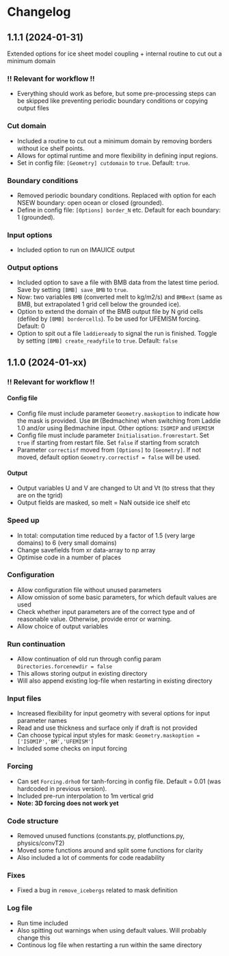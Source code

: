 # Changelog

## 1.1.1 (2024-01-31)

Extended options for ice sheet model coupling + internal routine to cut out a minimum domain

### **!! Relevant for workflow !!**

- Everything should work as before, but some pre-processing steps can be skipped like preventing periodic boundary conditions or copying output files

### Cut domain

- Included a routine to cut out a minimum domain by removing borders without ice shelf points.
- Allows for optimal runtime and more flexibility in defining input regions.
- Set in config file: `[Geometry] cutdomain` to `true`. Default: `true`.

### Boundary conditions

- Removed periodic boundary conditions. Replaced with option for each NSEW boundary: open ocean or closed (grounded).
- Define in config file: `[Options] border_N` etc. Default for each boundary: 1 (grounded).

### Input options

- Included option to run on IMAUICE output

### Output options

- Included option to save a file with BMB data from the latest time period. Save by setting `[BMB] save_BMB` to `true`.
- Now: two variables `BMB` (converted melt to kg/m2/s) and `BMBext` (same as BMB, but extrapolated 1 grid cell below the grounded ice).
- Option to extend the domain of the BMB output file by N grid cells (defiled by `[BMB] bordercells`). To be used for UFEMISM forcing. Default: 0
- Option to spit out a file `laddieready` to signal the run is finished. Toggle by setting `[BMB] create_readyfile` to `true`. Default: `false`

## 1.1.0 (2024-01-xx)

### **!! Relevant for workflow !!**

#### Config file

- Config file must include parameter `Geometry.maskoption` to indicate how the mask is provided. Use `BM` (Bedmachine) when switching from Laddie 1.0 and/or using Bedmachine input. Other options: `ISOMIP` and `UFEMISM`
- Config file must include parameter `Initialisation.fromrestart`. Set `true` if starting from restart file. Set `false` if starting from scratch
- Parameter `correctisf` moved from `[Options]` to `[Geometry]`. If not moved, default option `Geometry.correctisf = false` will be used.

#### Output

- Output variables U and V are changed to Ut and Vt (to stress that they are on the tgrid)
- Output fields are masked, so melt = NaN outside ice shelf etc

### Speed up

- In total: computation time reduced by a factor of 1.5 (very large domains) to 6 (very small domains)
- Change savefields from xr data-array to np array
- Optimise code in a number of places

### Configuration

- Allow configuration file without unused parameters
- Allow omission of some basic parameters, for which default values are used
- Check whether input parameters are of the correct type and of reasonable value. Otherwise, provide error or warning.
- Allow choice of output variables

### Run continuation

- Allow continuation of old run through config param `Directories.forcenewdir = false`
- This allows storing output in existing directory
- Will also append existing log-file when restarting in existing directory

### Input files

- Increased flexibility for input geometry with several options for input parameter names
- Read and use thickness and surface only if draft is not provided
- Can choose typical input styles for mask: `Geometry.maskoption = ['ISOMIP','BM','UFEMISM']`
- Included some checks on input forcing

### Forcing

- Can set `Forcing.drho0` for tanh-forcing in config file. Default = 0.01 (was hardcoded in previous version).
- Included pre-run interpolation to 1m vertical grid
- **Note: 3D forcing does not work yet**

### Code structure

- Removed unused functions (constants.py, plotfunctions.py, physics/convT2)
- Moved some functions around and split some functions for clarity
- Also included a lot of comments for code readability

### Fixes

- Fixed a bug in `remove_icebergs` related to mask definition

### Log file

- Run time included
- Also spitting out warnings when using default values. Will probably change this
- Continous log file when restarting a run within the same directory

